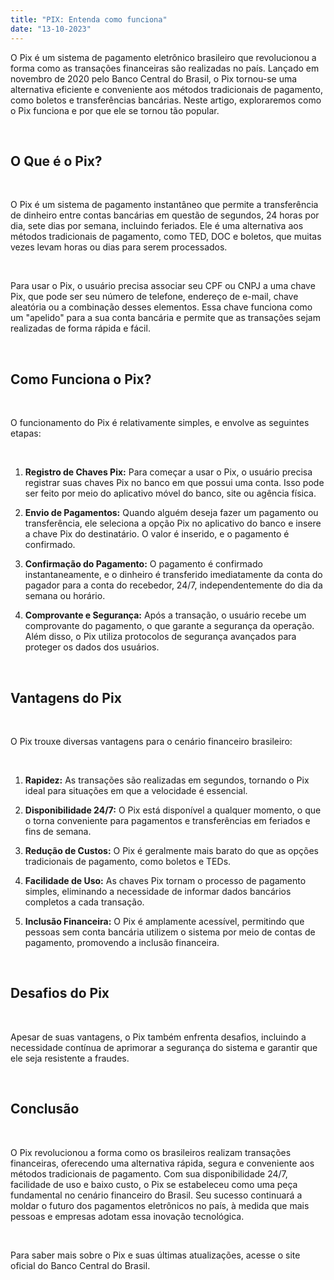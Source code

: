 ```yaml
---
title: "PIX: Entenda como funciona"
date: "13-10-2023"
---
```


O Pix é um sistema de pagamento eletrônico brasileiro que revolucionou a forma como as transações financeiras são realizadas no país. Lançado em novembro de 2020 pelo Banco Central do Brasil, o Pix tornou-se uma alternativa eficiente e conveniente aos métodos tradicionais de pagamento, como boletos e transferências bancárias. Neste artigo, exploraremos como o Pix funciona e por que ele se tornou tão popular.

<br />

## O Que é o Pix?

<br />

O Pix é um sistema de pagamento instantâneo que permite a transferência de dinheiro entre contas bancárias em questão de segundos, 24 horas por dia, sete dias por semana, incluindo feriados. Ele é uma alternativa aos métodos tradicionais de pagamento, como TED, DOC e boletos, que muitas vezes levam horas ou dias para serem processados.

<br />

Para usar o Pix, o usuário precisa associar seu CPF ou CNPJ a uma chave Pix, que pode ser seu número de telefone, endereço de e-mail, chave aleatória ou a combinação desses elementos. Essa chave funciona como um "apelido" para a sua conta bancária e permite que as transações sejam realizadas de forma rápida e fácil.

<br />

## Como Funciona o Pix?

<br />

O funcionamento do Pix é relativamente simples, e envolve as seguintes etapas:

<br />

1. **Registro de Chaves Pix:** Para começar a usar o Pix, o usuário precisa registrar suas chaves Pix no banco em que possui uma conta. Isso pode ser feito por meio do aplicativo móvel do banco, site ou agência física.

2. **Envio de Pagamentos:** Quando alguém deseja fazer um pagamento ou transferência, ele seleciona a opção Pix no aplicativo do banco e insere a chave Pix do destinatário. O valor é inserido, e o pagamento é confirmado.

3. **Confirmação do Pagamento:** O pagamento é confirmado instantaneamente, e o dinheiro é transferido imediatamente da conta do pagador para a conta do recebedor, 24/7, independentemente do dia da semana ou horário.

4. **Comprovante e Segurança:** Após a transação, o usuário recebe um comprovante do pagamento, o que garante a segurança da operação. Além disso, o Pix utiliza protocolos de segurança avançados para proteger os dados dos usuários.

<br />

## Vantagens do Pix

<br />

O Pix trouxe diversas vantagens para o cenário financeiro brasileiro:

<br />

1. **Rapidez:** As transações são realizadas em segundos, tornando o Pix ideal para situações em que a velocidade é essencial.

2. **Disponibilidade 24/7:** O Pix está disponível a qualquer momento, o que o torna conveniente para pagamentos e transferências em feriados e fins de semana.

3. **Redução de Custos:** O Pix é geralmente mais barato do que as opções tradicionais de pagamento, como boletos e TEDs.

4. **Facilidade de Uso:** As chaves Pix tornam o processo de pagamento simples, eliminando a necessidade de informar dados bancários completos a cada transação.

5. **Inclusão Financeira:** O Pix é amplamente acessível, permitindo que pessoas sem conta bancária utilizem o sistema por meio de contas de pagamento, promovendo a inclusão financeira.

<br />

## Desafios do Pix

<br />

Apesar de suas vantagens, o Pix também enfrenta desafios, incluindo a necessidade contínua de aprimorar a segurança do sistema e garantir que ele seja resistente a fraudes.

<br />

## Conclusão

<br />

O Pix revolucionou a forma como os brasileiros realizam transações financeiras, oferecendo uma alternativa rápida, segura e conveniente aos métodos tradicionais de pagamento. Com sua disponibilidade 24/7, facilidade de uso e baixo custo, o Pix se estabeleceu como uma peça fundamental no cenário financeiro do Brasil. Seu sucesso continuará a moldar o futuro dos pagamentos eletrônicos no país, à medida que mais pessoas e empresas adotam essa inovação tecnológica.

<br />

Para saber mais sobre o Pix e suas últimas atualizações, acesse o site oficial do Banco Central do Brasil.
